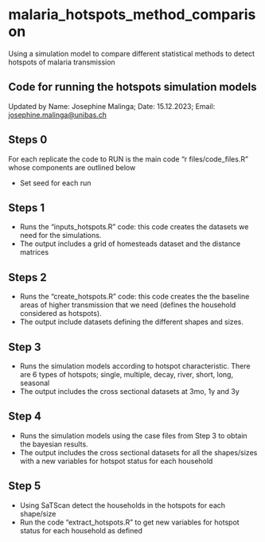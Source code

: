 # malaria_hotspots_method_comparison
Using a simulation model to compare different statistical methods to detect hotspots of malaria transmission

## Code for running the hotspots simulation models
Updated by 
Name: Josephine Malinga;
Date: 15.12.2023;
Email: josephine.malinga@unibas.ch

## Steps 0
For each replicate the code to RUN is the main code “r files/code_files.R” whose components are outlined below
 - Set seed for each run
 
## Steps 1
- Runs the “inputs_hotspots.R” code: this code creates the datasets we need for the simulations.
- The output includes a grid of homesteads dataset and the distance matrices
 
## Steps 2
- Runs the “create_hotspots.R” code: this code creates the the baseline areas of higher transmission that we need (defines the household considered as hotspots). 
- The output include datasets defining the different shapes and sizes.
 
## Step 3
- Runs the simulation models according to hotspot characteristic. There are 6 types of hotspots; single, multiple, decay, river, short, long, seasonal
- The output includes the cross sectional datasets at 3mo, 1y and 3y

## Step 4
- Runs the simulation models using the case files from Step 3 to obtain the bayesian results. 
- The output includes the cross sectional datasets for all the shapes/sizes with a new variables for hotspot status for each household

## Step 5
- Using SaTScan detect the households in the hotspots for each shape/size
- Run the code “extract_hotspots.R” to get new variables for hotspot status for each household as defined 
 
